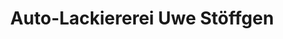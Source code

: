 ---
title: "Auto-Lackiererei Uwe Stöffgen"
url: /freiberg/auto-lackiererei-uwe-stoeffgen/
shop: Autowerkstatt
---